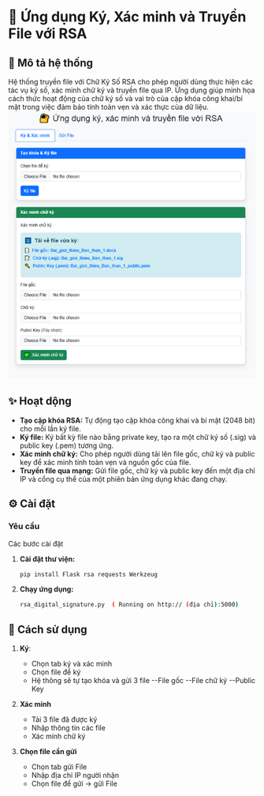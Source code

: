 # 🔐 Ứng dụng Ký, Xác minh và Truyền File với RSA

## 📝 Mô tả hệ thống

Hệ thống truyền file với Chữ Ký Số RSA cho phép người dùng thực hiện các tác vụ ký số, xác minh chữ ký và truyền file qua IP. Ứng dụng giúp minh họa cách thức hoạt động của chữ ký số và vai trò của cặp khóa công khai/bí mật trong việc đảm bảo tính toàn vẹn và xác thực của dữ liệu.
![alt text](image.png)

## ✨ Hoạt dộng

* **Tạo cặp khóa RSA:** Tự động tạo cặp khóa công khai và bí mật (2048 bit) cho mỗi lần ký file.
* **Ký file:** Ký bất kỳ file nào bằng private key, tạo ra một chữ ký số (.sig) và public key (.pem) tương ứng.
* **Xác minh chữ ký:** Cho phép người dùng tải lên file gốc, chữ ký và public key để xác minh tính toàn vẹn và nguồn gốc của file.
* **Truyền file qua mạng:** Gửi file gốc, chữ ký và public key đến một địa chỉ IP và cổng cụ thể của một phiên bản ứng dụng khác đang chạy.


## ⚙️ Cài đặt

### Yêu cầu
 Các bước cài đặt

1.  **Cài đặt thư viện:**
    ```bash
    pip install Flask rsa requests Werkzeug 
    ```

2.  **Chạy ứng dụng:**
    ```bash
    rsa_digital_signature.py  ( Running on http:// (địa chỉ):5000)
    ```

    

## 🚀 Cách sử dụng
1. **Ký**:
   - Chọn tab ký và xác minh
   - Chọn file để ký
   - Hệ thông sẽ tự tạo khóa và gửi 3 file 
    --File gốc
    --File chữ ký
    --Public Key

2. **Xác minh**
    - Tải 3 file đã được ký 
    - Nhập thông tin các file 
    - Xác minh chữ ký

3. **Chọn file cần gửi**
   - Chọn tab gửi File
   - Nhập địa chỉ IP người nhận
   - Chọn file để gửi -> gửi File




